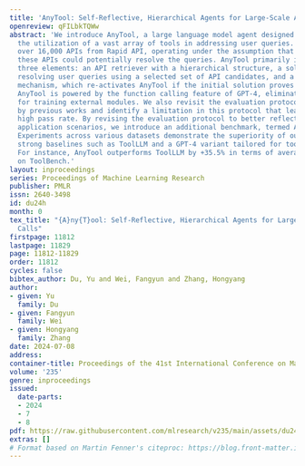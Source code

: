 ```yaml
---
title: 'AnyTool: Self-Reflective, Hierarchical Agents for Large-Scale API Calls'
openreview: qFILbkTQWw
abstract: 'We introduce AnyTool, a large language model agent designed to revolutionize
  the utilization of a vast array of tools in addressing user queries. We utilize
  over 16,000 APIs from Rapid API, operating under the assumption that a subset of
  these APIs could potentially resolve the queries. AnyTool primarily incorporates
  three elements: an API retriever with a hierarchical structure, a solver aimed at
  resolving user queries using a selected set of API candidates, and a self-reflection
  mechanism, which re-activates AnyTool if the initial solution proves impracticable.
  AnyTool is powered by the function calling feature of GPT-4, eliminating the need
  for training external modules. We also revisit the evaluation protocol introduced
  by previous works and identify a limitation in this protocol that leads to an artificially
  high pass rate. By revising the evaluation protocol to better reflect practical
  application scenarios, we introduce an additional benchmark, termed AnyToolBench.
  Experiments across various datasets demonstrate the superiority of our AnyTool over
  strong baselines such as ToolLLM and a GPT-4 variant tailored for tool utilization.
  For instance, AnyTool outperforms ToolLLM by +35.5% in terms of average pass rate
  on ToolBench.'
layout: inproceedings
series: Proceedings of Machine Learning Research
publisher: PMLR
issn: 2640-3498
id: du24h
month: 0
tex_title: "{A}ny{T}ool: Self-Reflective, Hierarchical Agents for Large-Scale {API}
  Calls"
firstpage: 11812
lastpage: 11829
page: 11812-11829
order: 11812
cycles: false
bibtex_author: Du, Yu and Wei, Fangyun and Zhang, Hongyang
author:
- given: Yu
  family: Du
- given: Fangyun
  family: Wei
- given: Hongyang
  family: Zhang
date: 2024-07-08
address:
container-title: Proceedings of the 41st International Conference on Machine Learning
volume: '235'
genre: inproceedings
issued:
  date-parts:
  - 2024
  - 7
  - 8
pdf: https://raw.githubusercontent.com/mlresearch/v235/main/assets/du24h/du24h.pdf
extras: []
# Format based on Martin Fenner's citeproc: https://blog.front-matter.io/posts/citeproc-yaml-for-bibliographies/
---
```

